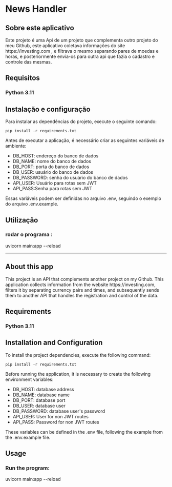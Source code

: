 # News Handler

## Sobre este aplicativo
<p>Este projeto é uma Api de um projeto que complementa outro projeto do meu Github, este aplicativo coletava informações do site https://investing.com , e filtrava o mesmo separando pares de moedas e horas, e posteriormente envia-os para outra api que fazia o cadastro e controle das mesmas. </p>

## Requisitos
### Python 3.11

## Instalação e configuração
Para instalar as dependências do projeto, execute o seguinte comando:

    pip install -r requirements.txt

Antes de executar a aplicação, é necessário criar as seguintes variáveis de ambiente:

<ul>
<li> DB_HOST: endereço do banco de dados </li>
<li> DB_NAME: nome do banco de dados </li>
<li> DB_PORT: porta do banco de dados </li>
<li> DB_USER: usuário do banco de dados </li>
<li> DB_PASSWORD: senha do usuário do banco de dados </li>
<li>API_USER: Usuário para rotas sem JWT</li>
<li>API_PASS:Senha para rotas sem JWT</li>
</ul>

Essas variáveis podem ser definidas no arquivo .env, seguindo o exemplo do arquivo .env.example.

## Utilização

### rodar o programa :

uvicorn main:app --reload

---

## About this app
<p>This project is an API that complements another project on my Github. This application collects information from the website https://investing.com, filters it by separating currency pairs and times, and subsequently sends them to another API that handles the registration and control of the data.</p>

## Requirements
### Python 3.11

## Installation and Configuration
To install the project dependencies, execute the following command:

    pip install -r requirements.txt

Before running the application, it is necessary to create the following environment variables:

<ul>
<li>DB_HOST: database address</li>
<li>DB_NAME: database name</li>
<li>DB_PORT: database port</li>
<li>DB_USER: database user</li>
<li>DB_PASSWORD: database user's password</li>
<li>API_USER: User for non JWT routes</li>
<li>API_PASS: Password for non JWT routes</li>
</ul>

These variables can be defined in the .env file, following the example from the .env.example file.

## Usage

### Run the program:

uvicorn main:app --reload

